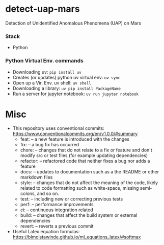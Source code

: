 # detect-uap-mars
Detection of Unidentified Anomalous Phenomena (UAP) on Mars

### Stack
- Python

### Python Virtual Env. commands
- Downloading uv: `pip install uv`
- Creates (or updates) python uv virtual env: `uv sync`
- Open up a Vir. Env. uv shell: `uv shell`
- Downloading a library: `uv pip install PackageName`
- Run a server for jupyter notebook: `uv run jupyter notebook`

# Misc
- This repository uses conventional commits: https://www.conventionalcommits.org/en/v1.0.0/#summary
    - feat: – a new feature is introduced with the changes
    - fix: – a bug fix has occurred
    - chore: – changes that do not relate to a fix or feature and don't modify src or test files (for example updating dependencies)
    - refactor: – refactored code that neither fixes a bug nor adds a feature
    - docs: – updates to documentation such as a the README or other markdown files
    - style: – changes that do not affect the meaning of the code, likely related to code formatting such as white-space, missing semi-colons, and so on.
    - test: – including new or correcting previous tests
    - perf: – performance improvements
    - ci: – continuous integration related
    - build: – changes that affect the build system or external dependencies
    - revert: – reverts a previous commit
- Useful Latex equation formulas: https://blmoistawinde.github.io/ml_equations_latex/#softmax



